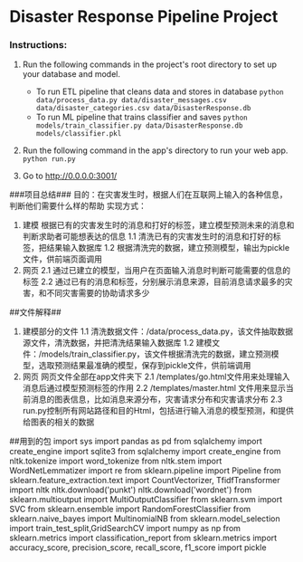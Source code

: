 # Disaster Response Pipeline Project

### Instructions:
1. Run the following commands in the project's root directory to set up your database and model.

    - To run ETL pipeline that cleans data and stores in database
        `python data/process_data.py data/disaster_messages.csv data/disaster_categories.csv data/DisasterResponse.db`
    - To run ML pipeline that trains classifier and saves
        `python models/train_classifier.py data/DisasterResponse.db models/classifier.pkl`

2. Run the following command in the app's directory to run your web app.
    `python run.py`

3. Go to http://0.0.0.0:3001/

###项目总结###
目的：在灾害发生时，根据人们在互联网上输入的各种信息，判断他们需要什么样的帮助
实现方式：
1. 建模
根据已有的灾害发生时的消息和打好的标签，建立模型预测未来的消息和判断求助者可能想表达的信息
1.1 清洗已有的灾害发生时的消息和打好的标签，把结果输入数据库
1.2 根据清洗完的数据，建立预测模型，输出为pickle文件，供前端页面调用
2. 网页
2.1 通过已建立的模型，当用户在页面输入消息时判断可能需要的信息的标签
2.2 通过已有的消息和标签，分别展示消息来源，目前消息请求最多的灾害，和不同灾害需要的协助请求多少

##文件解释##
1. 建模部分的文件
1.1 清洗数据文件：/data/process_data.py，该文件抽取数据源文件，清洗数据，并把清洗结果输入数据库
1.2 建模文件：/models/train_classifier.py，该文件根据清洗完的数据，建立预测模型，选取预测结果最准确的模型，保存到pickle文件，供前端调用
2. 网页
网页文件全部在app文件夹下
2.1 /templates/go.html文件用来处理输入消息后通过模型预测标签的作用
2.2 /templates/master.html 文件用来显示当前消息的图表信息，比如消息来源分布，灾害请求分布和灾害请求分布
2.3 run.py控制所有网站路径和目的Html，包括进行输入消息的模型预测，和提供给图表的相关的数据
	
##用到的包
import sys
import pandas as pd
from sqlalchemy import create_engine
import sqlite3
from sqlalchemy import create_engine
from nltk.tokenize import word_tokenize
from nltk.stem import WordNetLemmatizer
import re
from sklearn.pipeline import Pipeline
from sklearn.feature_extraction.text import CountVectorizer, TfidfTransformer
import nltk
nltk.download('punkt')
nltk.download('wordnet')
from sklearn.multioutput import MultiOutputClassifier
from sklearn.svm import SVC
from sklearn.ensemble import RandomForestClassifier
from sklearn.naive_bayes import MultinomialNB
from sklearn.model_selection import train_test_split,GridSearchCV
import numpy as np
from sklearn.metrics import classification_report
from sklearn.metrics import accuracy_score, precision_score, recall_score, f1_score
import pickle

